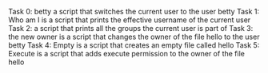 Task 0: betty a script that switches the current user to the user betty
Task 1: Who am I is a script that prints the effective username of the current user
Task 2: a script that prints all the groups the current user is part of
Task 3: the new owner is a script that changes the owner of the file hello to the user betty
Task 4: Empty is a script that creates an empty file called hello
Task 5: Execute is a script that adds execute permission to the owner of the file hello
